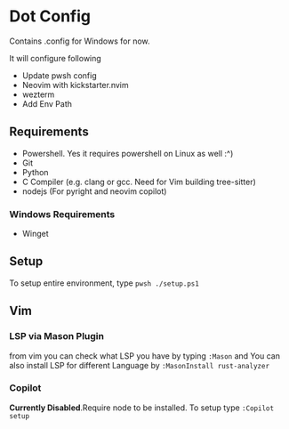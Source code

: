 # Dot Config

Contains .config for Windows for now.

It will configure following

- Update pwsh config
- Neovim with kickstarter.nvim
- wezterm
- Add Env Path

## Requirements

- Powershell. Yes it requires powershell on Linux as well :^)
- Git
- Python
- C Compiler (e.g. clang or gcc. Need for Vim building tree-sitter)
- nodejs (For pyright and neovim copilot)

### Windows Requirements

- Winget

## Setup

To setup entire environment, type `pwsh ./setup.ps1`

## Vim

### LSP via Mason Plugin
from vim you can check what LSP you have by typing `:Mason` and You can also install LSP
for different Language by `:MasonInstall rust-analyzer`

### Copilot

**Currently Disabled**.Require node to be installed. To setup type `:Copilot setup`
